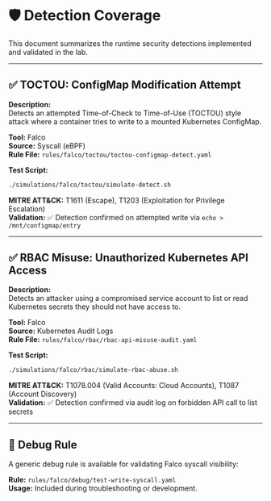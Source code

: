# 🛡️ Detection Coverage

This document summarizes the runtime security detections implemented and validated in the lab.

---

## ✅ TOCTOU: ConfigMap Modification Attempt

**Description:**  
Detects an attempted Time-of-Check to Time-of-Use (TOCTOU) style attack where a container tries to write to a mounted Kubernetes ConfigMap.

**Tool:** Falco  
**Source:** Syscall (eBPF)  
**Rule File:** `rules/falco/toctou/toctou-configmap-detect.yaml`

**Test Script:**  
```bash
./simulations/falco/toctou/simulate-detect.sh
```

**MITRE ATT&CK:** T1611 (Escape), T1203 (Exploitation for Privilege Escalation)  
**Validation:** ✅ Detection confirmed on attempted write via `echo > /mnt/configmap/entry`

---

## ✅ RBAC Misuse: Unauthorized Kubernetes API Access

**Description:**  
Detects an attacker using a compromised service account to list or read Kubernetes secrets they should not have access to.

**Tool:** Falco  
**Source:** Kubernetes Audit Logs  
**Rule File:** `rules/falco/rbac/rbac-api-misuse-audit.yaml`

**Test Script:**  
```bash
./simulations/falco/rbac/simulate-rbac-abuse.sh
```

**MITRE ATT&CK:** T1078.004 (Valid Accounts: Cloud Accounts), T1087 (Account Discovery)  
**Validation:** ✅ Detection confirmed via audit log on forbidden API call to list secrets

---

## 🧪 Debug Rule

A generic debug rule is available for validating Falco syscall visibility:

**Rule:** `rules/falco/debug/test-write-syscall.yaml`  
**Usage:** Included during troubleshooting or development.